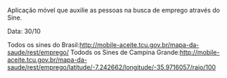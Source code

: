 Aplicação móvel que auxilie as pessoas na busca de emprego através do Sine.
 
 Data: 30/10
 
 Todos os sines do Brasil:http://mobile-aceite.tcu.gov.br/mapa-da-saude/rest/emprego/
  Todods os Sines de Campina Grande:http://mobile-aceite.tcu.gov.br/mapa-da-saude/rest/emprego/latitude/-7.242662/longitude/-35.9716057/raio/100
